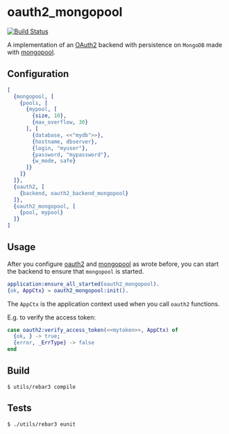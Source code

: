 oauth2_mongopool
=====

[![Build Status](https://travis-ci.org/hachreak/oauth2_mongopool.svg?branch=master)](https://travis-ci.org/hachreak/oauth2_mongopool)

A implementation of an [OAuth2](https://github.com/kivra/oauth2) backend with
persistence on `MongoDB` made with
[mongopool](https://github.com/hachreak/mongopool).

Configuration
-------------

```erlang
[
  {mongopool, [
    {pools, [
      {mypool, [
        {size, 10},
        {max_overflow, 30}
      ], [
        {database, <<"mydb">>},
        {hostname, dbserver},
        {login, "myuser"},
        {password, "mypassword"},
        {w_mode, safe}
      ]}
    ]}
  ]},
  {oauth2, [
    {backend, oauth2_backend_mongopool}
  ]},
  {oauth2_mongopool, [
    {pool, mypool}
  ]}
]
```

Usage
-----

After you configure [oauth2](https://github.com/kivra/oauth2) and
[mongopool](https://github.com/hachreak/mongopool) as wrote before, you can
start the backend to ensure that `mongopool` is started.

```erlang
application:ensure_all_started(oauth2_mongopool).
{ok, AppCtx} = oauth2_mongopool:init().
```

The `AppCtx` is the application context used when you call `oauth2` functions.

E.g. to verify the access token:

```erlang
case oauth2:verify_access_token(<<mytoken>>, AppCtx) of
  {ok, } -> true;
  {error, _ErrType} -> false
end
```

Build
-----

    $ utils/rebar3 compile

Tests
-----

    $ ./utils/rebar3 eunit
